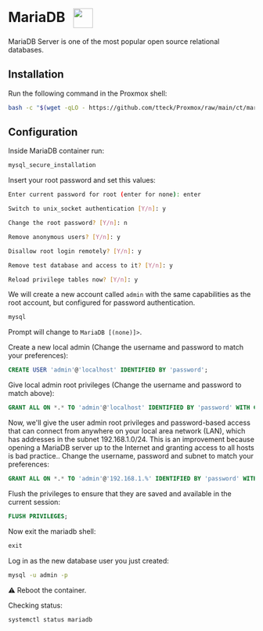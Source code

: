 # MariaDB <img src="/mariadb-icon.png" width="40" height="40" style="display:inline-block; vertical-align: middle; margin-left:10px;">

MariaDB Server is one of the most popular open source relational databases.

## Installation

Run the following command in the Proxmox shell:
```bash
bash -c "$(wget -qLO - https://github.com/tteck/Proxmox/raw/main/ct/mariadb.sh)"
```

## Configuration

Inside MariaDB container run:
```bash
mysql_secure_installation
```
Insert your root password and set this values:
```bash
Enter current password for root (enter for none): enter

Switch to unix_socket authentication [Y/n]: y

Change the root password? [Y/n]: n

Remove anonymous users? [Y/n]: y

Disallow root login remotely? [Y/n]: y

Remove test database and access to it? [Y/n]: y

Reload privilege tables now? [Y/n]: y
```

We will create a new account called <code>admin</code> with the same capabilities as the root account, but configured for password authentication.
```bash
mysql
```

Prompt will change to <code>MariaDB [(none)]></code>.

Create a new local admin (Change the username and password to match your preferences):
```sql
CREATE USER 'admin'@'localhost' IDENTIFIED BY 'password';
```

Give local admin root privileges (Change the username and password to match above):
```sql
GRANT ALL ON *.* TO 'admin'@'localhost' IDENTIFIED BY 'password' WITH GRANT OPTION;
```

Now, we'll give the user admin root privileges and password-based access that can connect from anywhere on your local area network (LAN), which has addresses in the subnet 192.168.1.0/24. This is an improvement because opening a MariaDB server up to the Internet and granting access to all hosts is bad practice.. Change the username, password and subnet to match your preferences:
```sql
GRANT ALL ON *.* TO 'admin'@'192.168.1.%' IDENTIFIED BY 'password' WITH GRANT OPTION;
```

Flush the privileges to ensure that they are saved and available in the current session:
```sql
FLUSH PRIVILEGES;
```

Now exit the mariadb shell:
```sql
exit
```

Log in as the new database user you just created:
```bash
mysql -u admin -p
```

⚠️ Reboot the container.

Checking status:
```bash
systemctl status mariadb
```
